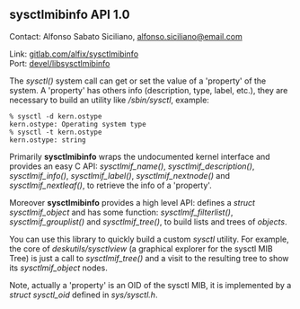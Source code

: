 ## sysctlmibinfo API 1.0 ##

Contact: Alfonso Sabato Siciliano, <alfonso.siciliano@email.com>

Link:	 [gitlab.com/alfix/sysctlmibinfo](https://gitlab.com/alfix/sysctlmibinfo)  
Port:	 [devel/libsysctlmibinfo](https://www.freshports.org/devel/libsysctlmibinfo/)

The _sysctl()_ system call can get or set the value of a 'property'
of the system. A 'property' has others info (description, type,
label, etc.), they are necessary to build an utility like _/sbin/sysctl_,
example:

```
% sysctl -d kern.ostype
kern.ostype: Operating system type
% sysctl -t kern.ostype
kern.ostype: string
```

Primarily **sysctlmibinfo** wraps the undocumented kernel interface
and provides an easy C API: *sysctlmif\_name()*,
*sysctlmif\_description()*, *sysctlmif_info()*, *sysctlmif\_label()*,
*sysctlmif\_nextnode()* and *sysctlmif\_nextleaf()*, to retrieve
the info of a 'property'.

Moreover **sysctlmibinfo** provides a high level API: defines a
*struct sysctlmif\_object* and has some function:
*sysctlmif\_filterlist()*, *sysctlmif\_grouplist()* and
*sysctlmif\_tree()*,  to build lists and trees of *objects*.

You can use this library to quickly build a custom _sysctl_ utility.
For example, the core of _deskutils/sysctlview_ (a graphical explorer
for the sysctl MIB Tree) is just a call to *sysctlmif\_tree()* and
a visit to the resulting tree to show its *sysctlmif\_object* nodes.

Note, actually a 'property' is an OID of the sysctl MIB, it is
implemented by a *struct sysctl\_oid* defined in *sys/sysctl.h*.
